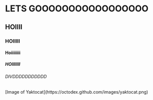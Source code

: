 <h1> LETS GOOOOOOOOOOOOOOOOO </h1>
<h2> HOIIII </h2>
<h3> HOIIIII </h3>
<h4> Hoiiiiiiii </h4>
<h5> HOIIIIIII </h5>
<h6> DIVDDDDDDDDDDD  </h6>
[Image of Yaktocat](https://octodex.github.com/images/yaktocat.png)

